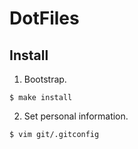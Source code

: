 # DotFiles

## Install

1. Bootstrap.

  ```
  $ make install
  ```

2. Set personal information.

  ```
  $ vim git/.gitconfig
  ```
